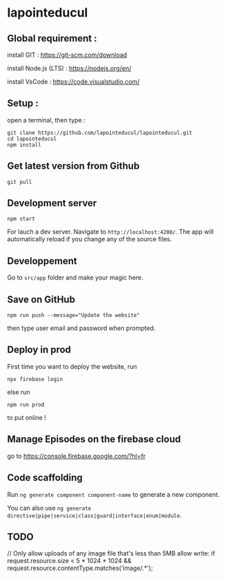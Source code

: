# lapointeducul

## Global requirement :
install GIT : https://git-scm.com/download

install Node.js (LTS) : https://nodejs.org/en/

install VsCode : https://code.visualstudio.com/

## Setup :
open a terminal, then type :

```
git clone https://github.com/lapointeducul/lapointeducul.git
cd lapointeducul
npm install
```

## Get latest version from Github
```
git pull
```

## Development server
```
npm start
```
For lauch a dev server. Navigate to `http://localhost:4200/`. The app will automatically reload if you change any of the source files.

## Developpement
Go to `src/app` folder and make your magic here.

## Save on GitHub
```
npm run push --message="Update the website" 
```
then type user email and password when prompted.

## Deploy in prod

First time you want to deploy the website, run 

```
npx firebase login
```
else run 
```
npm run prod
```
to put online !

## Manage Episodes on the firebase cloud

go to https://console.firebase.google.com/?hl=fr


## Code scaffolding

Run `ng generate component component-name` to generate a new component. 

You can also use `ng generate directive|pipe|service|class|guard|interface|enum|module`.


## TODO
// Only allow uploads of any image file that's less than 5MB
allow write: if request.resource.size < 5 * 1024 * 1024 && request.resource.contentType.matches('image/.*');
